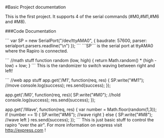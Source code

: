 #Basic Project documentation

This is the first project. It supports 4 of the serial commands (#M0,#M1,#M6 and #M8). 

###Code Documentation 

´´´
var SP = new SerialPort("/dev/ttyAMA0", {
    baudrate: 57600,
    parser: serialport.parsers.readline("\n")
});
´´´ 
´´´SP´´´ is the serial port at ttyAMA0 where the Rapiro is connected. 

´´´ 
//math stuff
function random (low, high) {
    return Math.random() * (high - low) + low;
}
´´´ 
This is the randomizer to switch waving between right and left! 

´´´ 
//web app stuff
app.get('/M1', function(req, res) {
   SP.write("#M1"); //move
   console.log(success);
   res.send(success);
});

app.get('/M0', function(req, res){
  SP.write("#M0"); //hold 
  console.log(success);
  res.send(success);
});

app.get('/Wave', function(req, res) {
  var number = Math.floor(random(1,3));
  if (number == 1) {
      SP.write("#M6"); //wave right
  } else {
    SP.write("#M8"); //wave left
  }
  res.send(success);
});
´´´
This is just basic stuff to control the rapiro "over the air". For more information on express visit http://express.com ! 
